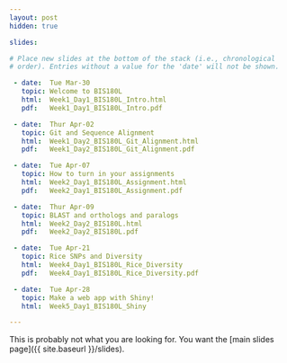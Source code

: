 ```yaml
---
layout: post
hidden: true

slides:

# Place new slides at the bottom of the stack (i.e., chronological
# order). Entries without a value for the 'date' will not be shown.

 - date:  Tue Mar-30
   topic: Welcome to BIS180L
   html:  Week1_Day1_BIS180L_Intro.html
   pdf:   Week1_Day1_BIS180L_Intro.pdf

 - date:  Thur Apr-02
   topic: Git and Sequence Alignment
   html:  Week1_Day2_BIS180L_Git_Alignment.html
   pdf:   Week1_Day2_BIS180L_Git_Alignment.pdf

 - date:  Tue Apr-07
   topic: How to turn in your assignments
   html:  Week2_Day1_BIS180L_Assignment.html
   pdf:   Week2_Day1_BIS180L_Assignment.pdf

 - date:  Thur Apr-09
   topic: BLAST and orthologs and paralogs
   html:  Week2_Day2_BIS180L.html
   pdf:   Week2_Day2_BIS180L.pdf

 - date:  Tue Apr-21
   topic: Rice SNPs and Diversity
   html:  Week4_Day1_BIS180L_Rice_Diversity
   pdf:   Week4_Day1_BIS180L_Rice_Diversity.pdf

 - date:  Tue Apr-28
   topic: Make a web app with Shiny!
   html:  Week5_Day1_BIS180L_Shiny

---
```


This is probably not what you are looking for. You want the [main slides page]({{ site.baseurl }}/slides).
